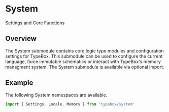 # System

Settings and Core Functions

## Overview

The System submodule contains core logic type modules and configuration settings for TypeBox. This submodule can be used to configure the current language, force immutable schematics or interact with TypeBox's memory managment system. The System submodule is available via optional import.

## Example

The following System namespaces are available.

```typescript
import { Settings, Locale, Memory } from 'typebox/system'
```
